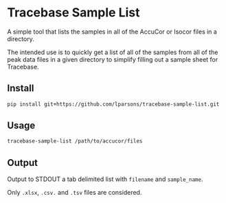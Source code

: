 # Tracebase Sample List

A simple tool that lists the samples in all of the AccuCor or Isocor files in a directory.

The intended use is to quickly get a list of all of the samples from all of the
peak data files in a given directory to simplify filling out a sample sheet for
Tracebase.

## Install

```bash
pip install git+https://github.com/lparsons/tracebase-sample-list.git
```

## Usage

```bash
tracebase-sample-list /path/to/accucor/files
```

## Output

Output to STDOUT a tab delimited list with `filename` and `sample_name`.

Only `.xlsx`, `.csv.` and `.tsv` files are considered.
